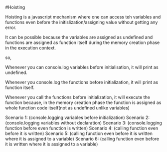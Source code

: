 #Hoisting

Hoisting is a javascript mechanism where one can access teh variables and functions even before the initislization/assigning value without getting any error.

It can be possible because the variables are assigned as undefined and functions are assigned as function itself during the memory creation phase in the execution context.

so,

Whenever you can console.log variables before initialisation, it will print as undefined.

Whenever you console.log the functions before initialization, it will print as function itself.

Whenever you call the functions before initialization, it will execute the function because, in the memory creation phase the function is assigned as whole function code itself(not as undefined unlike variables)

Scenario 1: (console.logging variables before initialization)
Scenario 2: (console.logging variables without declaration)
Scenario 3: (console.logging function before even function is written)
Scenario 4: (calling function even before it is written)
Scenario 5: (calling function even before it is written where it is assigned to a variable)
Scenario 6: (calling function even before it is written where it is assigned to a variable)
